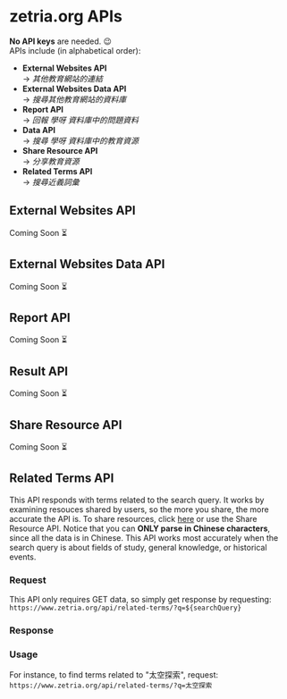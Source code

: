 # zetria.org APIs  

**No API keys** are needed. 😉  
APIs include (in alphabetical order):  
  
- **External Websites API**  
 -> *其他教育網站的連結*
- **External Websites Data API**  
 -> *搜尋其他教育網站的資料庫*
- **Report API**  
 -> *回報 學呀 資料庫中的問題資料*
- **Data API**  
 -> *搜尋 學呀 資料庫中的教育資源*
- **Share Resource API**  
 -> *分享教育資源*
- **Related Terms API**  
 -> *搜尋近義詞彙*
    
## External Websites API
Coming Soon ⏳  

## External Websites Data API
Coming Soon ⏳  
  
## Report API
Coming Soon ⏳  
  
## Result API
Coming Soon ⏳  
  
## Share Resource API
Coming Soon ⏳  
  
## Related Terms API
This API responds with terms related to the search query. It works by examining resouces shared by users, so the more you share, the more accurate the API is. To share resources, click [here](https://zetria.org/share) or use the Share Resource API. Notice that you can **ONLY parse in Chinese characters**, since all the data is in Chinese. This API works most accurately when the search query is about fields of study, general knowledge, or historical events.  
### Request
This API only requires GET data, so simply get response by requesting:  
``https://www.zetria.org/api/related-terms/?q=${searchQuery}``  
### Response
### Usage
For instance, to find terms related to "太空探索", request:  
``https://www.zetria.org/api/related-terms/?q=太空探索``
